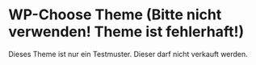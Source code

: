 # WP-Choose Theme (Bitte nicht verwenden! Theme ist fehlerhaft!) 

Dieses Theme ist nur ein Testmuster. Dieser darf nicht verkauft werden. 
